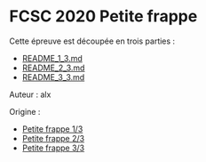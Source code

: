 # FCSC 2020 Petite frappe

Cette épreuve est découpée en trois parties :
- [README_1_3.md](README_1_3.md)
- [README_2_3.md](README_2_3.md)
- [README_3_3.md](README_3_3.md)


Auteur : alx

Origine : 
- [Petite frappe 1/3](https://hackropole.fr/fr/challenges/forensics/fcsc2020-forensics-petite-frappe-1/)
- [Petite frappe 2/3](https://hackropole.fr/fr/challenges/forensics/fcsc2020-forensics-petite-frappe-2/)
- [Petite frappe 3/3](https://hackropole.fr/fr/challenges/forensics/fcsc2020-forensics-petite-frappe-3/)
